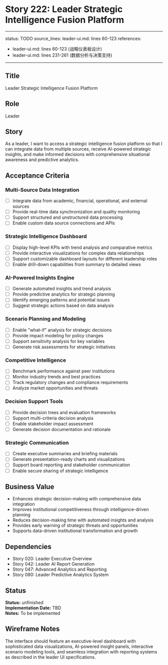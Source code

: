 # Story 222: Leader Strategic Intelligence Fusion Platform

---
status: TODO
source_lines: leader-ui.md: lines 60-123
references:
  - leader-ui.md: lines 60-123 (战略仪表板设计)
  - leader-ui.md: lines 231-261 (数据分析与决策支持)
---

## Title
Leader Strategic Intelligence Fusion Platform

## Role
Leader

## Story
As a leader, I want to access a strategic intelligence fusion platform so that I can integrate data from multiple sources, receive AI-powered strategic insights, and make informed decisions with comprehensive situational awareness and predictive analytics.

## Acceptance Criteria

### Multi-Source Data Integration
- [ ] Integrate data from academic, financial, operational, and external sources
- [ ] Provide real-time data synchronization and quality monitoring
- [ ] Support structured and unstructured data processing
- [ ] Enable custom data source connections and APIs

### Strategic Intelligence Dashboard
- [ ] Display high-level KPIs with trend analysis and comparative metrics
- [ ] Provide interactive visualizations for complex data relationships
- [ ] Support customizable dashboard layouts for different leadership roles
- [ ] Enable drill-down capabilities from summary to detailed views

### AI-Powered Insights Engine
- [ ] Generate automated insights and trend analysis
- [ ] Provide predictive analytics for strategic planning
- [ ] Identify emerging patterns and potential issues
- [ ] Suggest strategic actions based on data analysis

### Scenario Planning and Modeling
- [ ] Enable "what-if" analysis for strategic decisions
- [ ] Provide impact modeling for policy changes
- [ ] Support sensitivity analysis for key variables
- [ ] Generate risk assessments for strategic initiatives

### Competitive Intelligence
- [ ] Benchmark performance against peer institutions
- [ ] Monitor industry trends and best practices
- [ ] Track regulatory changes and compliance requirements
- [ ] Analyze market opportunities and threats

### Decision Support Tools
- [ ] Provide decision trees and evaluation frameworks
- [ ] Support multi-criteria decision analysis
- [ ] Enable stakeholder impact assessment
- [ ] Generate decision documentation and rationale

### Strategic Communication
- [ ] Create executive summaries and briefing materials
- [ ] Generate presentation-ready charts and visualizations
- [ ] Support board reporting and stakeholder communication
- [ ] Enable secure sharing of strategic intelligence

## Business Value
- Enhances strategic decision-making with comprehensive data integration
- Improves institutional competitiveness through intelligence-driven planning
- Reduces decision-making time with automated insights and analysis
- Provides early warning of strategic threats and opportunities
- Supports data-driven institutional transformation and growth

## Dependencies
- Story 020: Leader Executive Overview
- Story 042: Leader AI Report Generation
- Story 047: Advanced Analytics and Reporting
- Story 080: Leader Predictive Analytics System


## Status
**Status:** unfinished  
**Implementation Date:** TBD  
**Notes:** To be implemented
## Wireframe Notes
The interface should feature an executive-level dashboard with sophisticated data visualizations, AI-powered insight panels, interactive scenario modeling tools, and seamless integration with reporting systems as described in the leader UI specifications.
